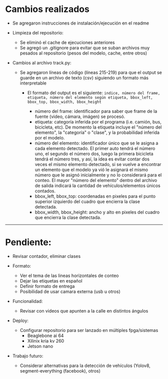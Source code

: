 # Cambios realizados

- Se agregaron instrucciones de instalación/ejecución en el readme

- Limpieza del repositorio:
    - Se eliminó el cache de ejecuciones anteriores
    - Se agregó un .gitignore para evitar que se suban archivos muy pesados al repositorio (pesos del modelo, cache, entre otros)

- Cambios al archivo track.py:
    - Se agregaron líneas de código (líneas 215-219) para que el output se guarde en un archivo de texto (csv) siguiendo un formato más interpretable
        - El formato del output es el siguiente:
            `indice, número del frame, etiqueta, número del elemento según etiqueta, bbox_left, bbox_top, bbox_width, bbox_height`

            - número del frame: identificador para saber que frame de la fuente (video, cámara, imágen) se procesó.
            - etiqueta: categoría inferida por el programa (i.e. camión, bus, bicicleta, etc). De momento la etiqueta incluye el "número del elemento", la "categoría" o "clase", y la probabilidad inferida por el modelo.
            - número del elemento: identificador único que se le asigna a cada elemento detectado. El primer auto tendrá el número uno, el segundo el número dos, luego la primera bicicleta tendrá el número tres, y así, la idea es evitar contar dos veces el mismo elemento detectado, si se vuelve a encontrar un elemento que el modelo ya vió le asignará el mismo número que le asignó inicialmente y no lo considerará para el conteo. El mayor "número del elemento" dentro del archivo de salida indicará la cantidad de vehículos/elementos únicos contados.
            - bbox_left, bbox_top: coordenadas en pixeles para el punto superior izquierdo del cuadro que encierra la clase detectada.
            - bbox_width, bbox_height: ancho y alto en pixeles del cuadro que encierra la clase detectada.

---

# Pendiente:
- Revisar contador, eliminar clases
- Formato:
    - Ver el tema de las lineas horizontales de conteo
    - Dejar las etiquetas en español
    - Definir formato de entrega
    - Posibilidad de usar camara externa (usb u otros)

- Funcionalidad:
    - Revisar con videos que apunten a la calle en distintos ángulos

- Deploy:
    - Configurar repositorio para ser lanzado en múltiples fpga/sistemas
        - Beaglebone ai 64
        - Xilinix kria kv 260
        - Jetson nano

- Trabajo futuro:
    - Considerar alternativas para la detección de vehículos (Yolov8, segment-everything (facebook), otros)
